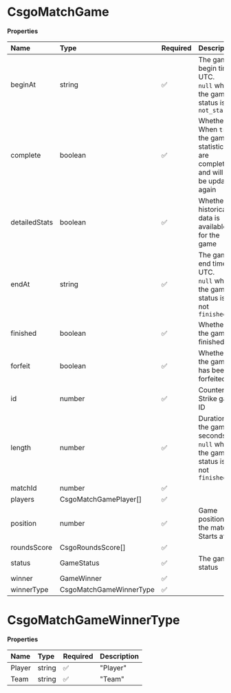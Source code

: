 # CsgoMatchGame

**Properties**

| Name          | Type                    | Required | Description                                                                         |
| :------------ | :---------------------- | :------- | :---------------------------------------------------------------------------------- |
| beginAt       | string                  | ✅       | The game begin time, UTC. <br/>`null` when the game status is `not_started`         |
| complete      | boolean                 | ✅       | Whether When `true`, the game statistics are complete and will not be updated again |
| detailedStats | boolean                 | ✅       | Whether historical data is available for the game                                   |
| endAt         | string                  | ✅       | The game end time, UTC. <br/>`null` when the game status is not `finished`          |
| finished      | boolean                 | ✅       | Whether the game is finished                                                        |
| forfeit       | boolean                 | ✅       | Whether the game has been forfeited                                                 |
| id            | number                  | ✅       | Counter-Strike game ID                                                              |
| length        | number                  | ✅       | Duration of the game in seconds. <br/>`null` when the game status is not `finished` |
| matchId       | number                  | ✅       |                                                                                     |
| players       | CsgoMatchGamePlayer[]   | ✅       |                                                                                     |
| position      | number                  | ✅       | Game position in the match. Starts at 1                                             |
| roundsScore   | CsgoRoundsScore[]       | ✅       |                                                                                     |
| status        | GameStatus              | ✅       | The game status                                                                     |
| winner        | GameWinner              | ✅       |                                                                                     |
| winnerType    | CsgoMatchGameWinnerType | ✅       |                                                                                     |

# CsgoMatchGameWinnerType

**Properties**

| Name   | Type   | Required | Description |
| :----- | :----- | :------- | :---------- |
| Player | string | ✅       | "Player"    |
| Team   | string | ✅       | "Team"      |

<!-- This file was generated by liblab | https://liblab.com/ -->
